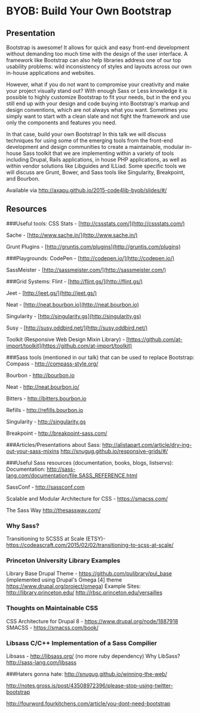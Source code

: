# BYOB: Build Your Own Bootstrap

## Presentation

Bootstrap is awesome! It allows for quick and easy front-end development
without demanding too much time with the design of the user interface. A
framework like Bootstrap can also help libraries address one of our top
usability problems: wild inconsistency of styles and layouts across our
own in-house applications and websites.

However, what if you do not want to compromise your creativity and make
your project visually stand out? With enough Sass or Less knowledge it
is possible to highly customize Bootstrap to fit your needs, but in the
end you still end up with your design and code buying into Bootstrap's
markup and design conventions, which are not always what you want.
Sometimes you simply want to start with a clean slate and not fight the
framework and use only the components and features you need.

In that case, build your own Bootstrap! In this talk we will discuss
techniques for using some of the emerging tools from the front-end
development and design communities to create a maintainable, modular
in-house Sass toolkit that we are implementing within a variety of tools
including Drupal, Rails applications, in house PHP applications, as well
as within vendor solutions like Libguides and ILLiad. Some specific
tools we will discuss are Grunt, Bower, and Sass tools like Singularity,
Breakpoint, and Bourbon.


Available via http://axapu.github.io/2015-code4lib-byob/slides/#/

## Resources

###Useful tools:
CSS Stats - [http://cssstats.com/](http://cssstats.com/) 

Sache - [http://www.sache.in/](http://www.sache.in/)

Grunt Plugins - [http://gruntjs.com/plugins](http://gruntjs.com/plugins) 

###Playgrounds:
CodePen - [http://codepen.io/](http://codepen.io/)

SassMeister - [http://sassmeister.com/](http://sassmeister.com/)

###Grid Systems:
Flint - [http://flint.gs/](http://flint.gs/)

Jeet - [http://jeet.gs/](http://jeet.gs/)

Neat - [http://neat.bourbon.io](http://neat.bourbon.io)

Singularity - [http://singularity.gs](http://singularity.gs)

Susy - [http://susy.oddbird.net/](http://susy.oddbird.net/)

Toolkit (Responsive Web Design Mixin Library) - [https://github.com/at-import/toolkit](https://github.com/at-import/toolkit)

###Sass tools (mentioned in our talk) that can be used to replace Bootstrap:
Compass - http://compass-style.org/

Bourbon - http://bourbon.io 

Neat - http://neat.bourbon.io/

Bitters - http://bitters.bourbon.io

Refills - http://refills.bourbon.io 

Singularity - http://singularity.gs 

Breakpoint - http://breakpoint-sass.com/ 

###Articles/Presentations about Sass:
http://alistapart.com/article/dry-ing-out-your-sass-mixins 
http://snugug.github.io/responsive-grids/#/


###Useful Sass resources (documentation, books, blogs, listservs):
Documentation: http://sass-lang.com/documentation/file.SASS_REFERENCE.html

SassConf - http://sassconf.com 

Scalable and Modular Architecture for CSS - https://smacss.com/ 

The Sass Way http://thesassway.com/

### Why Sass?
Transitioning to SCSSS at Scale (ETSY)- https://codeascraft.com/2015/02/02/transitioning-to-scss-at-scale/

### Princeton University Library Examples
Library Base Drupal Theme - https://github.com/pulibrary/pul_base (implemented using Drupal's Omega [4] theme https://www.drupal.org/project/omega)
Example Sites:
http://library.princeton.edu/
http://rbsc.princeton.edu/versailles


### Thoughts on Maintainable CSS
CSS Architecture for Drupal 8 - https://www.drupal.org/node/1887918
SMACSS - https://smacss.com/book/

### Libsass C/C++ Implementation of a Sass Compilier
Libsass - http://libsass.org/ (no more ruby dependency)
Why LibSass? http://sass-lang.com/libsass  




###Haters gonna hate:
http://snugug.github.io/winning-the-web/ 

http://notes.gross.is/post/43508972396/please-stop-using-twitter-bootstrap 

http://fourword.fourkitchens.com/article/you-dont-need-bootstrap 
